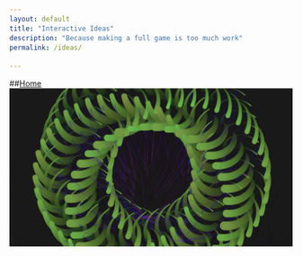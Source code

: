 ```yaml
---
layout: default
title: "Interactive Ideas"
description: "Because making a full game is too much work"
permalink: /ideas/

---
```

##[Home](bpin21.github.io)
![Image](/docs/assets/1.png)
